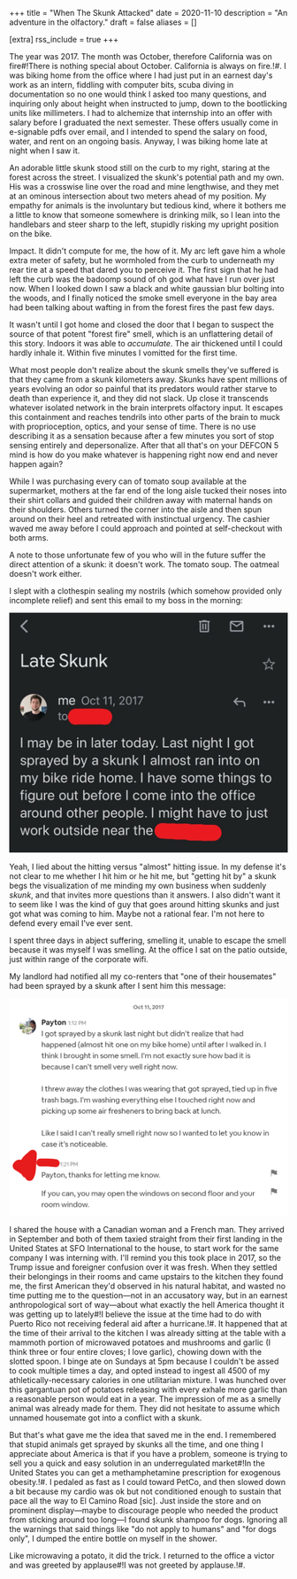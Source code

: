 +++
title = "When The Skunk Attacked"
date = 2020-11-10
description = "An adventure in the olfactory."
draft = false
aliases = []

[extra]
rss_include = true
+++

The year was 2017. The month was October, therefore California was on fire#!There is nothing special about October. California is always on fire.!#. I was biking home from the office where I had just put in an earnest day's work as an intern, fiddling with computer bits, scuba diving in documentation so no one would think I asked too many questions, and inquiring only about height when instructed to jump, down to the bootlicking units like millimeters. I had to alchemize that internship into an offer with salary before I graduated the next semester. These offers usually come in e-signable pdfs over email, and I intended to spend the salary on food, water, and rent on an ongoing basis. Anyway, I was biking home late at night when I saw it.

An adorable little skunk stood still on the curb to my right, staring at the forest across the street. I visualized the skunk's potential path and my own. His was a crosswise line over the road and mine lengthwise, and they met at an ominous intersection about two meters ahead of my position. My empathy for animals is the involuntary but tedious kind, where it bothers me a little to know that someone somewhere is drinking milk, so I lean into the handlebars and steer sharp to the left, stupidly risking my upright position on the bike.

Impact. It didn't compute for me, the how of it. My arc left gave him a whole extra meter of safety, but he wormholed from the curb to underneath my rear tire at a speed that dared you to perceive it. The first sign that he had left the curb was the badoomp sound of oh god what have I run over just now. When I looked down I saw a black and white gaussian blur bolting into the woods, and I finally noticed the smoke smell everyone in the bay area had been talking about wafting in from the forest fires the past few days. 

It wasn't until I got home and closed the door that I began to suspect the source of that potent "forest fire" smell, which is an unflattering detail of this story. Indoors it was able to _accumulate_. The air thickened until I could hardly inhale it. Within five minutes I vomitted for the first time.

What most people don't realize about the skunk smells they've suffered is that they came from a skunk kilometers away. Skunks have spent millions of years evolving an odor so painful that its predators would rather starve to death than experience it, and they did not slack. Up close it transcends whatever isolated network in the brain interprets olfactory input. It escapes this containment and reaches tendrils into other parts of the brain to muck with proprioception, optics, and your sense of time. There is no use describing it as a sensation because after a few minutes you sort of stop sensing entirely and depersonalize. After that all that's on your DEFCON 5 mind is how do you make whatever is happening right now end and never happen again?

While I was purchasing every can of tomato soup available at the supermarket, mothers at the far end of the long aisle tucked their noses into their shirt collars and guided their children away with maternal hands on their shoulders. Others turned the corner into the aisle and then spun around on their heel and retreated with instinctual urgency. The cashier waved me away before I could approach and pointed at self-checkout with both arms.

A note to those unfortunate few of you who will in the future suffer the direct attention of a skunk: it doesn't work. The tomato soup. The oatmeal doesn't work either.

I slept with a clothespin sealing my nostrils (which somehow provided only incomplete relief) and sent this email to my boss in the morning:

![](boss_email.gif)

Yeah, I lied about the hitting versus "almost" hitting issue. In my defense it's not clear to me whether I hit him or he hit me, but "getting hit by" a skunk begs the visualization of me minding my own business when suddenly _skunk_, and that invites more questions than it answers. I also didn't want it to seem like I was the kind of guy that goes around hitting skunks and just got what was coming to him. Maybe not a rational fear. I'm not here to defend every email I've ever sent.

I spent three days in abject suffering, smelling it, unable to escape the smell because it was myself I was smelling. At the office I sat on the patio outside, just within range of the corporate wifi.

My landlord had notified all my co-renters that "one of their housemates" had been sprayed by a skunk after I sent him this message:

![](landlord_email.gif)

I shared the house with a Canadian woman and a French man. They arrived in September and both of them taxied straight from their first landing in the United States at SFO International to the house, to start work for the same company I was interning with. I'll remind you this took place in 2017, so the Trump issue and foreigner confusion over it was fresh. When they settled their belongings in their rooms and came upstairs to the kitchen they found me, the first American they'd observed in his natural habitat, and wasted no time putting me to the question—not in an accusatory way, but in an earnest anthropological sort of way—about what exactly the hell America thought it was getting up to lately#!I believe the issue at the time had to do with Puerto Rico not receiving federal aid after a hurricane.!#. It happened that at the time of their arrival to the kitchen I was already sitting at the table with a mammoth portion of microwaved potatoes and mushrooms and garlic (I think three or four entire cloves; I love garlic), chowing down with the slotted spoon. I binge ate on Sundays at 5pm because I couldn't be assed to cook multiple times a day, and opted instead to ingest all 4500 of my athletically-necessary calories in one utilitarian mixture. I was hunched over this gargantuan pot of potatoes releasing with every exhale more garlic than a reasonable person would eat in a year. The impression of me as a smelly animal was already made for them. They did not hesitate to assume which unnamed housemate got into a conflict with a skunk.

But that's what gave me the idea that saved me in the end. I remembered that stupid animals get sprayed by skunks all the time, and one thing I appreciate about America is that if you have a problem, someone is trying to sell you a quick and easy solution in an underregulated market#!In the United States you can get a methamphetamine prescription for exogenous obesity.!#. I pedaled as fast as I could toward PetCo, and then slowed down a bit because my cardio was ok but not conditioned enough to sustain that pace all the way to El Camino Road [sic]. Just inside the store and on prominent display—maybe to discourage people who needed the product from sticking around too long—I found skunk shampoo for dogs. Ignoring all the warnings that said things like "do not apply to humans" and "for dogs only", I dumped the entire bottle on myself in the shower.

Like microwaving a potato, it did the trick. I returned to the office a victor and was greeted by applause#!I was not greeted by applause.!#.





